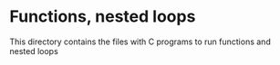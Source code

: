 # Functions, nested loops

This directory contains the files with C programs to run functions and nested loops